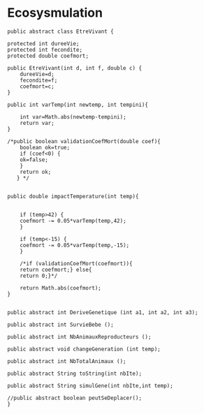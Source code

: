 # Ecosysmulation
	public abstract class EtreVivant {

	protected int dureeVie;
	protected int fecondite;
	protected double coefmort;

	public EtreVivant(int d, int f, double c) {
		dureeVie=d;
	    fecondite=f;
	    coefmort=c;
	}

	public int varTemp(int newtemp, int tempini){

	    int var=Math.abs(newtemp-tempini);
	    return var;
	}

	/*public boolean validationCoefMort(double coef){
	    boolean ok=true;
	    if (coef<0) {
	    ok=false;
	    }
	    return ok;
	   } */


	public double impactTemperature(int temp){


	    if (temp>42) {
	    coefmort -= 0.05*varTemp(temp,42);
	    }

	    if (temp<-15) {
	    coefmort -= 0.05*varTemp(temp,-15);
	    }

	    /*if (validationCoefMort(coefmort)){
	    return coefmort;} else{
	    return 0;}*/

	    return Math.abs(coefmort);
	}


	public abstract int DeriveGenetique (int a1, int a2, int a3);

	public abstract int SurvieBebe ();

	public abstract int NbAnimauxReproducteurs ();

	public abstract void changeGeneration (int temp);

	public abstract int NbTotalAnimaux ();

	public abstract String toString(int nbIte);

	public abstract String simulGene(int nbIte,int temp);

	//public abstract boolean peutSeDeplacer();
	}
